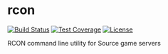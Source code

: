 rcon
===

[![Build Status](https://travis-ci.org/andrejsc/rcon.svg)](https://travis-ci.org/andrejsc/rcon)
[![Test Coverage](https://img.shields.io/codecov/c/github/andrejsc/rcon.svg)](https://codecov.io/github/andrejsc/rcon)
[![License](https://img.shields.io/github/license/andrejsc/rcon.svg)](https://github.com/andrejsc/rcon/blob/master/LICENSE.md)

RCON command line utility for Source game servers
